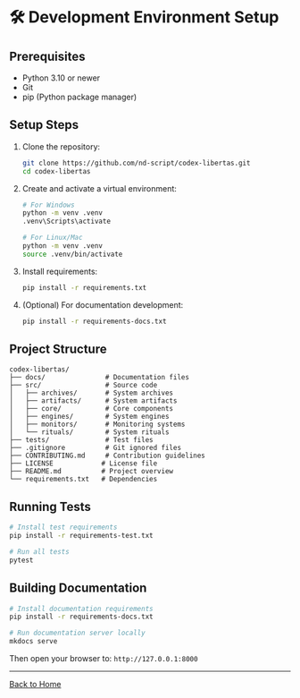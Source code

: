 # 🛠️ Development Environment Setup

## Prerequisites

- Python 3.10 or newer
- Git
- pip (Python package manager)

## Setup Steps

1. Clone the repository:
   ```bash
   git clone https://github.com/nd-script/codex-libertas.git
   cd codex-libertas
   ```

2. Create and activate a virtual environment:
   ```bash
   # For Windows
   python -m venv .venv
   .venv\Scripts\activate
   
   # For Linux/Mac
   python -m venv .venv
   source .venv/bin/activate
   ```

3. Install requirements:
   ```bash
   pip install -r requirements.txt
   ```

4. (Optional) For documentation development:
   ```bash
   pip install -r requirements-docs.txt
   ```

## Project Structure

```
codex-libertas/
├── docs/               # Documentation files
├── src/                # Source code
│   ├── archives/       # System archives
│   ├── artifacts/      # System artifacts
│   ├── core/           # Core components
│   ├── engines/        # System engines
│   ├── monitors/       # Monitoring systems
│   └── rituals/        # System rituals
├── tests/              # Test files
├── .gitignore          # Git ignored files
├── CONTRIBUTING.md     # Contribution guidelines
├── LICENSE            # License file
├── README.md          # Project overview
└── requirements.txt   # Dependencies
```

## Running Tests

```bash
# Install test requirements
pip install -r requirements-test.txt

# Run all tests
pytest
```

## Building Documentation

```bash
# Install documentation requirements
pip install -r requirements-docs.txt

# Run documentation server locally
mkdocs serve
```

Then open your browser to:
`http://127.0.0.1:8000`

---

[Back to Home](../index.md)
